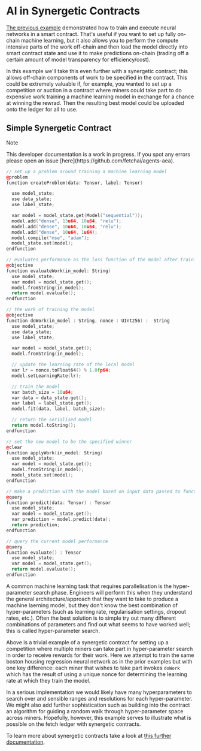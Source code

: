 # AI in Synergetic Contracts

<a href="/machine-learning/smart-contract-example" target=_blank>The previous example</a> demonstrated how to train and execute neural networks in a smart contract. That's useful if you want to set up fully on-chain machine learning, but it also allows you to perform the compute intensive parts of the work off-chain and then load the model directly into smart contract state and use it to make predictions on-chain (trading off a certain amount of model transparency for efficiency/cost).

In this example we'll take this even further with a synergetic contract; this allows off-chain components of work to be specified in the contract. This could be extremely valuable if, for example, you wanted to set up a competition or auction in a contract where miners could take part to do expensive work training a machine learning model in exchange for a chance at winning the rewrad. Then the resulting best model could be uploaded onto the ledger for all to use.

## Simple Synergetic Contract

<div class="admonition note">
  <p class="admonition-title">Note</p>
  <p>This developer documentation is a work in progress. If you spot any errors please open an issue [here](https://github.com/fetchai/agents-aea).</p>
</div>

``` c++
// set up a problem around training a machine learning model
@problem
function createProblem(data: Tensor, label: Tensor)

  use model_state;
  use data_state;
  use label_state;

  var model = model_state.get(Model("sequential"));
  model.add("dense", 13u64, 10u64, "relu");
  model.add("dense", 10u64, 10u64, "relu");
  model.add("dense", 10u64, 1u64);
  model.compile("mse", "adam");
  model_state.set(model);
endfunction

// evaluates performance as the loss function of the model after training
@objective
function evaluateWork(in_model: String)
  use model_state;
  var model = model_state.get();
  model.fromString(in_model);
  return model.evaluate();
endfunction

// the work of training the model
@objective
function doWork(in_model : String, nonce : UInt256) :  String
  use model_state;
  use data_state;
  use label_state;

  var model = model_state.get();
  model.fromString(in_model);

  // update the learning rate of the local model
  var lr = nonce.toFloat64() % 1.0fp64;
  model.setLearningRate(lr);

  // train the model
  var batch_size = 10u64;
  var data = data_state.get();
  var label = label_state.get();
  model.fit(data, label, batch_size);

  // return the serialised model
  return model.toString();
endfunction

// set the new model to be the specified winner
@clear
function applyWork(in_model: String)
  use model_state;
  var model = model_state.get();
  model.fromString(in_model);
  model_state.set(model);
endfunction

// make a prediction with the model based on input data passed to function
@query
function predict(data: Tensor) : Tensor
  use model_state;
  var model = model_state.get();
  var prediction = model.predict(data);
  return prediction;
endfunction

// query the current model performance
@query
function evaluate() : Tensor
  use model_state;
  var model = model_state.get();
  return model.evaluate();
endfunction

```

A common machine learning task that requires parallelisation is the hyper-parameter search phase. Engineers will perform this when they understand the general architecture/approach that they want to take to produce a machine laerning model, but they don't know the best combination of hyper-parameters (such as learning rate, regularisation settings, dropout rates, etc.). Often the best solution is to simple try out many different combinations of parameters and find out what seems to have worked well; this is called hyper-parameter search.

Above is a trivial example of a synergetic contract for setting up a competition where multiple miners can take part in hyper-parameter search in order to receive rewards for their work. Here we attempt to train the same boston housing regression neural network as in the prior examples but with one key difference: each miner that wishes to take part invokes `doWork` which has the result of using a unique nonce for determining the learning rate at which they train the model.

In a serious implementation we would likely have many hyperparameters to search over and sensible ranges and resolutions for each hyper-parameter. We might also add further sophistication such as building into the contract an algorithm for guiding a random walk through hyper-parameter space across miners. Hopefully, however, this example serves to illustrate what is possible on the fetch ledger with synergetic contracts.

To learn more about synergetic contracts take a look at <a href="/smart-contracts/synergetic" target=_blank>this further documentation</a>.